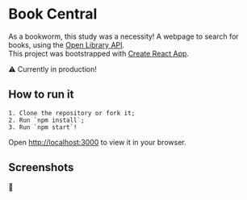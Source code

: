 # Book Central

As a bookworm, this study was a necessity! A webpage to search for books, using the [Open Library API](https://openlibrary.org/dev/docs/api/books).
<br>
This project was bootstrapped with [Create React App](https://github.com/facebook/create-react-app).

:warning: Currently in production!

## How to run it

    1. Clone the repository or fork it;
    2. Run `npm install`;
    3. Run `npm start`!

Open [http://localhost:3000](http://localhost:3000) to view it in your browser.

## Screenshots
🚧
